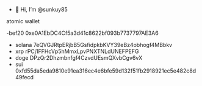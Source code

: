- 👋 Hi, I’m @sunkuy85

atomic wallet

-bef20
0xe0A1EbDC4Cf5a3d41c8622bf093b7737797AE3A6
- solana
7eQVGJRtpERjbB5GsfidpkbKVY39eBz4obhogf4MBbkv
- xrp
rPCj1FFHcVp5hMmxLpvPNXTNLdUNEFPEFG
- doge
DPzQr2Dhzmbnfgf4CzvdUEsmQXvbCgv6vX
- sui
0xfd55da5eda9810e91ea316ec4e6bfe59d132f51fb2918921ec5e482c8d49fecd
